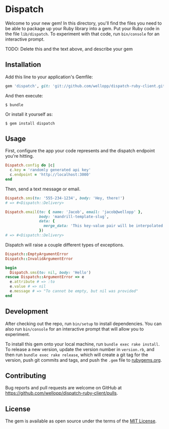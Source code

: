 # Dispatch

Welcome to your new gem! In this directory, you'll find the files you need to be able to package up your Ruby library into a gem. Put your Ruby code in the file `lib/dispatch`. To experiment with that code, run `bin/console` for an interactive prompt.

TODO: Delete this and the text above, and describe your gem

## Installation

Add this line to your application's Gemfile:

```ruby
gem 'dispatch', git: 'git://github.com/wellopp/dispatch-ruby-client.git'
```

And then execute:

    $ bundle

Or install it yourself as:

    $ gem install dispatch

## Usage

First, configure the app your code represents and the dispatch endpoint you're hitting.

```ruby
Dispatch.config do |c|
  c.key = 'randomly generated api key'
  c.endpoint = 'http://localhost:3000'
end
```

Then, send a text message or email.

```ruby
Dispatch.sms(to: '555-234-1234', body: 'Hey, there!')
# => #<Dispatch::Delivery>

Dispatch.email(to: { name: 'Jacob', email: 'jacob@wellopp' },
               body: 'mandrill-template-slug',
               data: {
                 merge_data: 'This key-value pair will be interpolated into the template'
               })
# => #<Dispatch::Delivery>
```

Dispatch will raise a couple different types of exceptions.

```ruby
Dispatch::EmptyArgumentError
Dispatch::InvalidArgumentError

begin
  Dispatch.sms(to: nil, body: 'Hello')
rescue Dispatch::ArgumentError => e
  e.attribute # => :to
  e.value # => nil
  e.message # => "To cannot be empty, but nil was provided"
end
```

## Development

After checking out the repo, run `bin/setup` to install dependencies. You can also run `bin/console` for an interactive prompt that will allow you to experiment.

To install this gem onto your local machine, run `bundle exec rake install`. To release a new version, update the version number in `version.rb`, and then run `bundle exec rake release`, which will create a git tag for the version, push git commits and tags, and push the `.gem` file to [rubygems.org](https://rubygems.org).

## Contributing

Bug reports and pull requests are welcome on GitHub at https://github.com/wellopp/dispatch-ruby-client/pulls.

## License

The gem is available as open source under the terms of the [MIT License](http://opensource.org/licenses/MIT).
